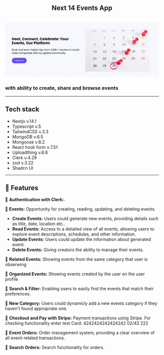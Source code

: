 <div align="center">
    <h2 align="center">Next 14 Events App</h2>
  <br />
      <img src="./public/images/github/promo.png" />
  <br />

</div>

### with ability to create, share and browse events

---

## Tech stack

- Nextjs v.14.1
- Typescript v.5
- TailwindCSS v.3.3
- MongoDB v.6.5
- Mongoose v.8.2
- React hook form v.7.51
- Uploadthing v.6.6
- Clerk v.4.29
- zod v.3.22
- Shadcn UI

---

## <a name="features">🔋 Features</a>

🤖 **Authentication with Clerk:**.

🤖 **Events:** Opportunity for creating, reading, updating, and deleting events.

- **Create Events:** Users could generate new events, providing details such as title, date, location etc..
- **Read Events:** Access to a detailed view of all events, allowing users to explore event descriptions, schedules, and other information.
- **Update Events:** Users could update the information about generated event.
- **Delete Events:** Giving creators the ability to manage their events.

🤖 **Related Events:** Showing events from the same category that user is obserwing

🤖 **Organized Events:** Showing events created by the user on the user profile

🤖 **Search & Filter:** Enabling users to easily find the events that match their preferences.

🤖 **New Category:** Users could dynamicly add a new events category if they haven't found appropriate one.

🤖 **Checkout and Pay with Stripe:** Payment transactions using Stripe. For checking functionality enter test Card: 4242424242424242 02/42 222

🤖 **Event Orders:** Order management system, providing a clear overview of all event-related transactions.

🤖 **Search Orders:** Search functionality for orders.
